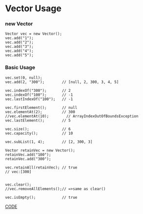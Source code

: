 # Vector Usage

### new Vector

```
Vector vec = new Vector();
vec.add("1");
vec.add("2");
vec.add("3");
vec.add("4");
vec.add("5");
```

### Basic Usage

```
vec.set(0, null);
vec.add(2, "300");        // [null, 2, 300, 3, 4, 5]

vec.indexOf("300");       // 2
vec.indexOf("100");       // -1
vec.lastIndexOf("100");   // -1

vec.firstElement();       // null
vec.elementAt(2);         // 300
//vec.elementAt(10);        // ArrayIndexOutOfBoundsException
vec.lastElement();        // 5

vec.size();               // 6
vec.capacity();           // 10

vec.subList(1, 4);        // [2, 300, 3]

Vector retainVec = new Vector();
retainVec.add("100");
retainVec.add("300");

vec.retainAll(retainVec); // true
// vec:[300]


vec.clear();
//vec.removeAllElements();// =>same as clear()

vec.isEmpty();            // true
```


[CODE](https://github.com/guyc1812/Tony/blob/master/src/main/java/com/avengers/tony/JavaBasic/collection/list/vector/code)